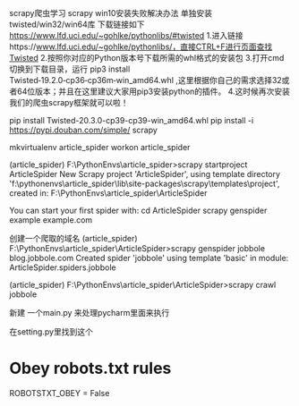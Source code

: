 scrapy爬虫学习
scrapy win10安装失败解决办法
单独安装 twisted/win32/win64库
下载链接如下
https://www.lfd.uci.edu/~gohlke/pythonlibs/#twisted
1.进入链接https://www.lfd.uci.edu/~gohlke/pythonlibs/，直接CTRL+F进行页面查找Twisted
2.按照你对应的Python版本号下载所需的whl格式的安装包
3.打开cmd切换到下载目录，运行 pip3 install  Twisted‑19.2.0‑cp36‑cp36m‑win_amd64.whl  ,这里根据你自己的需求选择32或者64位版本；并且在这里建议大家用pip3安装python的插件。
4.这时候再次安装我们的爬虫scrapy框架就可以啦！


pip install Twisted-20.3.0-cp39-cp39-win_amd64.whl
pip install -i https://pypi.douban.com/simple/ scrapy

mkvirtualenv article_spider
workon article_spider

(article_spider) F:\PythonEnvs\article_spider>scrapy startproject ArticleSpider
New Scrapy project 'ArticleSpider', using template directory 'f:\pythonenvs\article_spider\lib\site-packages\scrapy\templates\project', created in:
    F:\PythonEnvs\article_spider\ArticleSpider

You can start your first spider with:
    cd ArticleSpider
    scrapy genspider example example.com


创建一个爬取的域名
(article_spider) F:\PythonEnvs\article_spider\ArticleSpider>scrapy genspider jobbole blog.jobbole.com
Created spider 'jobbole' using template 'basic' in module:
  ArticleSpider.spiders.jobbole
  
(article_spider) F:\PythonEnvs\article_spider\ArticleSpider>scrapy crawl jobbole  

新建 一个main.py 来处理pycharm里面来执行
 
在setting.py里找到这个
# Obey robots.txt rules
ROBOTSTXT_OBEY = False



  